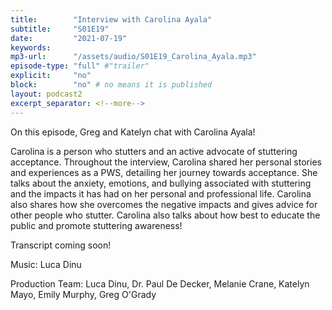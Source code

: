 ```yaml
---
title:        "Interview with Carolina Ayala"
subtitle:     "S01E19"
date:         "2021-07-19"
keywords:
mp3-url:      "/assets/audio/S01E19_Carolina_Ayala.mp3"
episode-type: "full" #"trailer"
explicit:     "no"
block:        "no" # no means it is published
layout: podcast2
excerpt_separator: <!--more-->
---
```

On this episode, Greg and Katelyn chat with Carolina Ayala!

Carolina is a person who stutters and an active advocate of stuttering acceptance. Throughout the interview, Carolina shared her personal stories and experiences as a PWS, detailing her journey towards acceptance. She talks about the anxiety, emotions, and bullying associated with stuttering and the impacts it has had on her personal and professional life. Carolina also shares how she overcomes the negative impacts and gives advice for other people who stutter. Carolina also talks about how best to educate the public and promote stuttering awareness!
<!--more-->
Transcript coming soon!
<!--more-->
Music: Luca Dinu
<!--more-->
Production Team: Luca Dinu, Dr. Paul De Decker, Melanie Crane, Katelyn Mayo, Emily Murphy, Greg O'Grady
